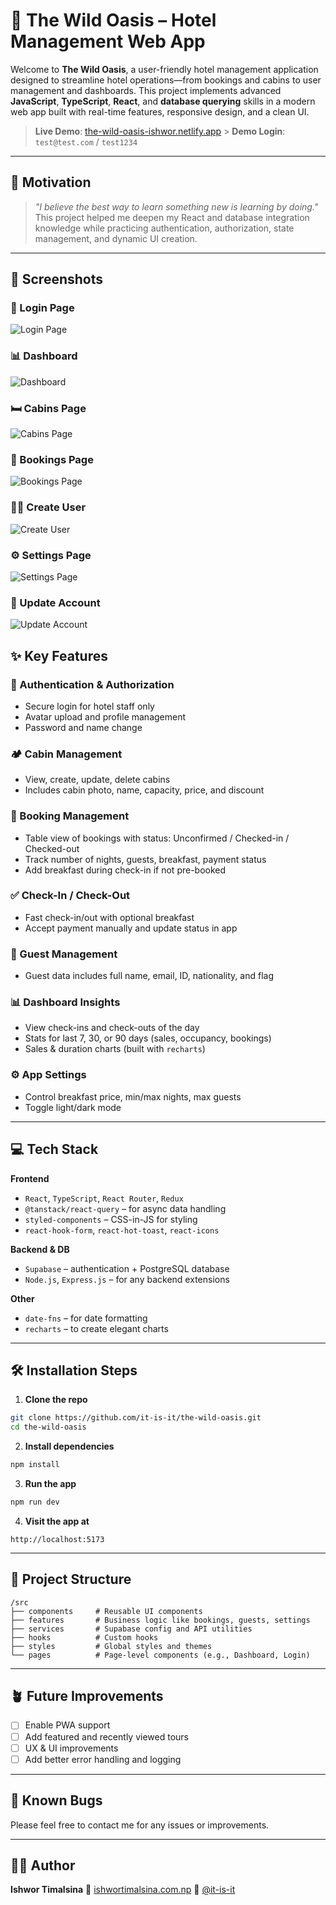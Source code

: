 # 🌴 The Wild Oasis – Hotel Management Web App

Welcome to **The Wild Oasis**, a user-friendly hotel management application designed to streamline hotel operations—from bookings and cabins to user management and dashboards. This project implements advanced **JavaScript**, **TypeScript**, **React**, and **database querying** skills in a modern web app built with real-time features, responsive design, and a clean UI.

> **Live Demo**: [the-wild-oasis-ishwor.netlify.app](https://the-wild-oasis-ishwor.netlify.app/) > **Demo Login**: `test@test.com` / `test1234`

---

## 🧠 Motivation

> _"I believe the best way to learn something new is learning by doing."_  
> This project helped me deepen my React and database integration knowledge while practicing authentication, authorization, state management, and dynamic UI creation.

---

## 📸 Screenshots

### 🔐 Login Page

![Login Page](/assets/login.png)

### 📊 Dashboard

![Dashboard](/assets/dashboard.png)

### 🛏️ Cabins Page

![Cabins Page](/assets/cabins.png)

### 📘 Bookings Page

![Bookings Page](/assets/bookings.png)

### 🧑‍💼 Create User

![Create User](/assets/createuser.png)

### ⚙️ Settings Page

![Settings Page](/assets/settings.png)

### 📝 Update Account

![Update Account](/assets/updateaccount.png)

## ✨ Key Features

### 🔐 Authentication & Authorization

- Secure login for hotel staff only
- Avatar upload and profile management
- Password and name change

### 🏕️ Cabin Management

- View, create, update, delete cabins
- Includes cabin photo, name, capacity, price, and discount

### 📅 Booking Management

- Table view of bookings with status: Unconfirmed / Checked-in / Checked-out
- Track number of nights, guests, breakfast, payment status
- Add breakfast during check-in if not pre-booked

### ✅ Check-In / Check-Out

- Fast check-in/out with optional breakfast
- Accept payment manually and update status in app

### 🧍 Guest Management

- Guest data includes full name, email, ID, nationality, and flag

### 📊 Dashboard Insights

- View check-ins and check-outs of the day
- Stats for last 7, 30, or 90 days (sales, occupancy, bookings)
- Sales & duration charts (built with `recharts`)

### ⚙️ App Settings

- Control breakfast price, min/max nights, max guests
- Toggle light/dark mode

---

## 💻 Tech Stack

**Frontend**

- `React`, `TypeScript`, `React Router`, `Redux`
- `@tanstack/react-query` – for async data handling
- `styled-components` – CSS-in-JS for styling
- `react-hook-form`, `react-hot-toast`, `react-icons`

**Backend & DB**

- `Supabase` – authentication + PostgreSQL database
- `Node.js`, `Express.js` – for any backend extensions

**Other**

- `date-fns` – for date formatting
- `recharts` – to create elegant charts

---

## 🛠️ Installation Steps

1. **Clone the repo**

```bash
git clone https://github.com/it-is-it/the-wild-oasis.git
cd the-wild-oasis
```

2. **Install dependencies**

```bash
npm install
```

3. **Run the app**

```bash
npm run dev
```

4. **Visit the app at**

```
http://localhost:5173
```

---

## 🧱 Project Structure

```
/src
├── components     # Reusable UI components
├── features       # Business logic like bookings, guests, settings
├── services       # Supabase config and API utilities
├── hooks          # Custom hooks
├── styles         # Global styles and themes
└── pages          # Page-level components (e.g., Dashboard, Login)
```

---

## 🪴 Future Improvements

- [ ] Enable PWA support
- [ ] Add featured and recently viewed tours
- [ ] UX & UI improvements
- [ ] Add better error handling and logging

---

## 🐛 Known Bugs

Please feel free to contact me for any issues or improvements.

---

## 🧑‍💻 Author

**Ishwor Timalsina**
🔗 [ishwortimalsina.com.np](https://ishwortimalsina.com.np)
🐙 [@it-is-it](https://github.com/it-is-it)
